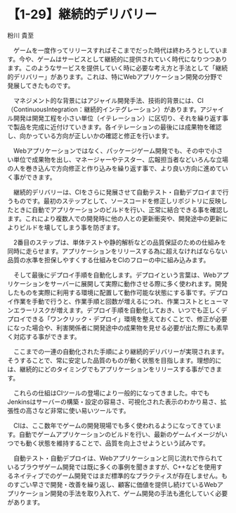 # 【1-29】継続的デリバリー

<div class="author">粉川 貴至</div>

　ゲームを一度作ってリリースすればそこまでだった時代は終わろうとしています。今や、ゲームはサービスとして継続的に提供されていく時代になりつつあります。このようなサービスを提供していく時に必要な考え方と手法として「継続的デリバリー」があります。これは、特にWebアプリケーション開発の分野で発展してきたものです。

　マネジメント的な背景にはアジャイル開発手法、技術的背景には、CI（ContinuousIntegration：継続的インテグレーション）があります。アジャイル開発は開発工程を小さい単位（イテレーション）に区切り、それを繰り返す事で製品を完成に近付けていきます。各イテレーションの最後には成果物を確認し、向かっている方向が正しいかの確認と修正を行います。

　Webアプリケーションではなく、パッケージゲーム開発でも、その中で小さい単位で成果物を出し、マネージャーやテスター、広報担当者などいろんな立場の人を巻き込んで方向修正と作り込みを繰り返す事で、より良い方向に進めていく事ができます。

　継続的デリバリーは、CIをさらに発展させて自動テスト・自動デプロイまで行うものです。最初のステップとして、ソースコードを修正しリポジトリに反映したときに自動でアプリケーションのビルドを行い、正常に結合できる事を確認します。これにより複数人での開発時に他の人との更新衝突や、開発途中の更新によりビルドを壊してしまう事を防ぎます。

　2番目のステップは、単体テストや静的解析などの品質保証のための仕組みを同時に走らせます。アプリケーションをリリースする為に超えなければならない品質の水準を担保しやすくする仕組みをCIのフローの中に組み込みます。

　そして最後にデプロイ手順を自動化します。デプロイという言葉は、Webアプリケーションをサーバーに展開して実際に動作させる際に多く使われます。開発したものを実際に利用する環境に配置して動作可能な状態にする事です。デプロイ作業を手動で行うと、作業手順と回数が増えるにつれ、作業コストとヒューマンエラーリスクが増えます。デプロイ手順を自動化しておき、いつでも正しくデプロイできる「ワンクリック・デプロイ」環境を整えておくことで、修正が必要になった場合や、利害関係者に開発途中の成果物を見せる必要が出た際にも素早く対応する事ができます。

　ここまでの一連の自動化された手順により継続的デリバリーが実現されます。そうすることで、常に安定した品質のものが動く状態を目指します。理想的には、継続的にどのタイミングでもアプリケーションをリリースする事ができます。

　これらの仕組はCIツールの登場により一般的になってきました。中でもJenkinsはサーバーの構築・設定の容易さ、可視化された表示のわかり易さ、拡張性の高さなど非常に使い易いツールです。

　CIは、ここ数年でゲームの開発現場でも多く使われるようになってきています。自動でゲームアプリケーションのビルドを行い、最新のゲームイメージがいつでも動く状態を維持することで、品質を向上させようという試みです。

　自動テスト・自動デプロイは、Webアプリケーションと同じ流れで作られているブラウザゲーム開発では既に多くの事例を聞きますが、C++などを使用するネイティブでのゲーム開発ではまだ標準的なプラクティスが存在しません。ものすごい早さで開発・改善を繰り返し、顧客に価値を提供し続けているWebアプリケーション開発の手法を取り入れて、ゲーム開発の手法も進化していく必要があります。
